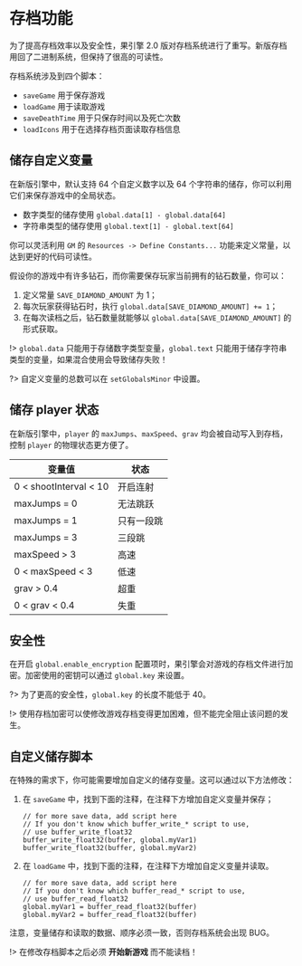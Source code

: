 # 存档功能

为了提高存档效率以及安全性，果引擎 2.0 版对存档系统进行了重写。新版存档用回了二进制系统，但保持了很高的可读性。

存档系统涉及到四个脚本：

- `saveGame` 用于保存游戏
- `loadGame` 用于读取游戏
- `saveDeathTime` 用于只保存时间以及死亡次数
- `loadIcons` 用于在选择存档页面读取存档信息

## 储存自定义变量

在新版引擎中，默认支持 64 个自定义数字以及 64 个字符串的储存，你可以利用它们来保存游戏中的全局状态。

- 数字类型的储存使用 `global.data[1] - global.data[64]`
- 字符串类型的储存使用 `global.text[1] - global.text[64]`

你可以灵活利用 `GM` 的 `Resources -> Define Constants...` 功能来定义常量，以达到更好的代码可读性。

假设你的游戏中有许多钻石，而你需要保存玩家当前拥有的钻石数量，你可以：

1.  定义常量 `SAVE_DIAMOND_AMOUNT` 为 1；
2.  每次玩家获得钻石时，执行 `global.data[SAVE_DIAMOND_AMOUNT] += 1`；
3.  在每次读档之后，钻石数量就能够以 `global.data[SAVE_DIAMOND_AMOUNT]` 的形式获取。

!> `global.data` 只能用于存储数字类型变量，`global.text` 只能用于储存字符串类型的变量，如果混合使用会导致储存失败！

?> 自定义变量的总数可以在 `setGlobalsMinor` 中设置。

## 储存 player 状态

在新版引擎中，`player` 的 `maxJumps`、`maxSpeed`、`grav` 均会被自动写入到存档，控制 `player` 的物理状态更方便了。

| 变量值                 | 状态       |
| ---------------------- | ---------- |
| 0 < shootInterval < 10 | 开启连射   |
| maxJumps = 0           | 无法跳跃   |
| maxJumps = 1           | 只有一段跳 |
| maxJumps = 3           | 三段跳     |
| maxSpeed > 3           | 高速       |
| 0 < maxSpeed < 3       | 低速       |
| grav > 0.4             | 超重       |
| 0 < grav < 0.4         | 失重       |

## 安全性

在开启 `global.enable_encryption` 配置项时，果引擎会对游戏的存档文件进行加密。加密使用的密钥可以通过 `global.key` 来设置。

?> 为了更高的安全性，`global.key` 的长度不能低于 40。

!> 使用存档加密可以使修改游戏存档变得更加困难，但不能完全阻止该问题的发生。

## 自定义储存脚本

在特殊的需求下，你可能需要增加自定义的储存变量。这可以通过以下方法修改：

1.  在 `saveGame` 中，找到下面的注释，在注释下方增加自定义变量并保存；

    ```gml
    // for more save data, add script here
    // If you don't know which buffer_write_* script to use,
    // use buffer_write_float32
    buffer_write_float32(buffer, global.myVar1)
    buffer_write_float32(buffer, global.myVar2)
    ```

2.  在 `loadGame` 中，找到下面的注释，在注释下方增加自定义变量并读取。

    ```gml
    // for more save data, add script here
    // If you don't know which buffer_read_* script to use,
    // use buffer_read_float32
    global.myVar1 = buffer_read_float32(buffer)
    global.myVar2 = buffer_read_float32(buffer)
    ```

注意，变量储存和读取的数据、顺序必须一致，否则存档系统会出现 BUG。

!> 在修改存档脚本之后必须 **开始新游戏** 而不能读档！
